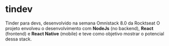 # tindev
Tinder para devs, desenvolvido na semana Omnistack 8.0 da Rocktseat
O projeto envolveu o desenvolvimento com **NodeJs** (no backend), **React** (frontend) e **React Native** (mobile) e teve como objetivo mostrar o potencial dessa stack.
